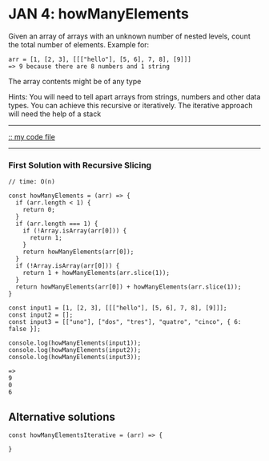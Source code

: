 # JAN 4: howManyElements

Given an array of arrays with an unknown number of nested levels, count the total number of elements.
Example for:
```
arr = [1, [2, 3], [[["hello"], [5, 6], 7, 8], [9]]]
=> 9 because there are 8 numbers and 1 string
```
The array contents might be of any type

Hints:
You will need to tell apart arrays from strings, numbers and other data types.
You can achieve this recursive or iteratively. The iterative approach will need the help of a stack

---

[:: my code file](./200104_howManyElements.js)

---


### First Solution with Recursive Slicing
```
// time: O(n)

const howManyElements = (arr) => {
  if (arr.length < 1) {
    return 0;
  }
  if (arr.length === 1) {
    if (!Array.isArray(arr[0])) {
      return 1;
    }
    return howManyElements(arr[0]);
  }
  if (!Array.isArray(arr[0])) {
    return 1 + howManyElements(arr.slice(1));
  }
  return howManyElements(arr[0]) + howManyElements(arr.slice(1));
}
```

```
const input1 = [1, [2, 3], [[["hello"], [5, 6], 7, 8], [9]]];
const input2 = [];
const input3 = [["uno"], ["dos", "tres"], "quatro", "cinco", { 6: false }];

console.log(howManyElements(input1));
console.log(howManyElements(input2));
console.log(howManyElements(input3));

=>
9
0
6
```

## Alternative solutions

```
const howManyElementsIterative = (arr) => {

}
```
